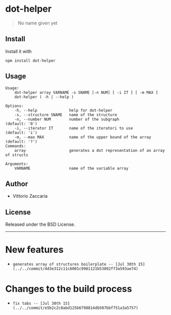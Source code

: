 # dot-helper
> No name given yet

## Install

Install it with

```
npm install dot-helper
```
## Usage

```
Usage:
	dot-helper array VARNAME -s SNAME [-n NUM] [ -i IT ] [ -m MAX ]
	dot-helper ( -h | --help )

Options:
	-h, --help              help for dot-helper
	-s, --structure SNAME   name of the structure
	-n, --number NUM        number of the subgraph               (default: '0')
	-i, --iterator IT       name of the iteratori to use         (default: 'i')
	-m, --max MAX           name of the upper bound of the array (default: '?')
Commands:
	array                   generates a dot representation of an array of structs

Arguments:
	VARNAME                 name of the variable array

```

## Author

* Vittorio Zaccaria

## License
Released under the BSD License.

***



# New features

-     generates array of structures boilerplate -- [Jul 30th 15](../../commit/4d3e312c11c6001c9981121b53892ff3a593ae74)

# Changes to the build process

-     fix tabs -- [Jul 30th 15](../../commit/e5b2c2c8abd125b6798814db507bbf751a3a5757)
